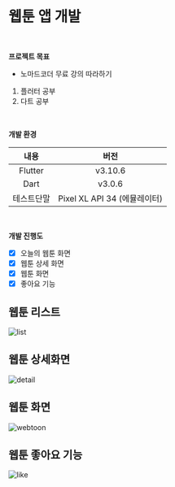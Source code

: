 # 웹툰 앱 개발
<br/>

**프로젝트 목표**

* 노마드코더 무료 강의 따라하기
1. 플러터 공부
2. 다트 공부

<br/>

**개발 환경**

| 내용 | 버전 |
| :--: | :--: |
| Flutter | v3.10.6 |
| Dart | v3.0.6 |
| 테스트단말 | Pixel XL API 34 (에뮬레이터) |

<br/>

**개발 진행도**
- [x] 오늘의 웹툰 화면
- [x] 웹툰 상세 화면
- [x] 웹툰 화면
- [x] 좋아요 기능

## 웹툰 리스트
![list](https://github.com/ssimno/flutter-webtoon/assets/138431003/f4b0f8a0-7e44-4469-8fe0-8d1ab7221f7b)

## 웹툰 상세화면
![detail](https://github.com/ssimno/flutter-webtoon/assets/138431003/fed84402-047a-4133-ab51-d76d03a2d047)

## 웹툰 화면
![webtoon](https://github.com/ssimno/flutter-webtoon/assets/138431003/24efd749-df44-4ac1-9a53-5586c277db81)

## 웹툰 좋아요 기능
![like](https://github.com/ssimno/flutter-webtoon/assets/138431003/c9caf40f-4fd9-45d1-a3fc-4f93ed5f17e4)
